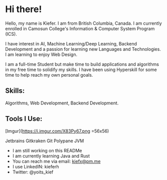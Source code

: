 # Hi there!

Hello, my name is Kiefer. I am from British Columbia, Canada. I am currently enrolled in Camosun College's Information & Computer System Program (ICS).

I have interest in AI, Machine Learning/Deep Learning, Backend Development and a passion for learning new Languages and Technologies. I am learning to enjoy Web Design.

I am a full-time Student but make time to build applications and algorithms in my free time to solidify my skills. I have been using Hyperskill for some time to help reach my own personal goals.

## Skills:

Algorithms, Web Development, Backend Development. 

## Tools I Use:

[Imgur](https://i.imgur.com/X83Py67.png =56x56)

Jetbrains
Gitkraken
Git
Polypane
JVM

- I am still working on this READMe
- I am currently learning Java and Rust
- You can reach me via email: kiefx@pm.me
- I use LinkedIN: kieferh
- Twitter: @yoits_kief
